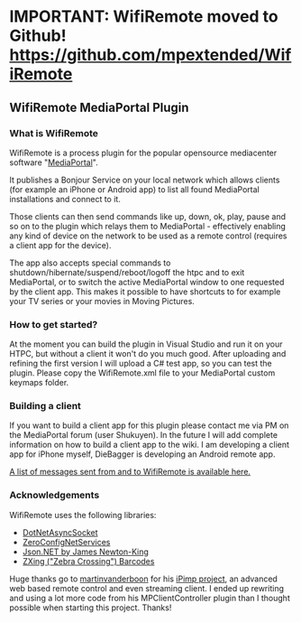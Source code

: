 # IMPORTANT: WifiRemote moved to Github! https://github.com/mpextended/WifiRemote #






## WifiRemote MediaPortal Plugin ##

### What is WifiRemote ###
WifiRemote is a process plugin for the popular opensource mediacenter software "[MediaPortal](http://www.team-mediaportal.com)".

It publishes a Bonjour Service on your local network which allows clients (for example an iPhone or Android app) to list all found MediaPortal installations and connect to it.

Those clients can then send commands like up, down, ok, play, pause and so on to the plugin which relays them to MediaPortal - effectively enabling any kind of device on the network to be used as a remote control (requires a client app for the device).

The app also accepts special commands to shutdown/hibernate/suspend/reboot/logoff the htpc and to exit MediaPortal, or to switch the active MediaPortal window to one requested by the client app. This makes it possible to have shortcuts to for example your TV series or your movies in Moving Pictures.


### How to get started? ###
At the moment you can build the plugin in Visual Studio and run it on your HTPC, but without a client it won't do you much good. After uploading and refining the first version I will upload a C# test app, so you can test the plugin.
Please copy the WifiRemote.xml file to your MediaPortal custom keymaps folder.

### Building a client ###
If you want to build a client app for this plugin please contact me via PM on the MediaPortal forum (user Shukuyen). In the future I will add complete information on how to build a client app to the wiki. I am developing a client app for iPhone myself, DieBagger is developing an Android remote app.

[A list of messages sent from and to WifiRemote is available here.](http://code.google.com/p/wifiremote/wiki/APIDocumentation)

### Acknowledgements ###
WifiRemote uses the following libraries:
  * [DotNetAsyncSocket](http://code.google.com/p/dotnetasyncsocket/)
  * [ZeroConfigNetServices](http://code.google.com/p/zeroconfignetservices/)
  * [Json.NET by James Newton-King](http://james.newtonking.com/pages/json-net.aspx)
  * [ZXing ("Zebra Crossing") Barcodes](http://code.google.com/p/zxing/)

Huge thanks go to [martinvanderboon](http://code.google.com/u/martinvanderboon/) for his [iPimp project](http://code.google.com/p/ipimp/), an advanced web based remote control and even streaming client. I ended up rewriting and using a lot more code from his MPClientController plugin than I thought possible when starting this project. Thanks!
